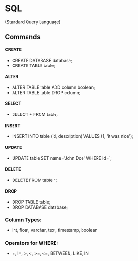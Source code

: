 # SQL
(Standard Query Language)
## Commands
#### CREATE
* CREATE DATABASE database;
* CREATE TABLE table;

#### ALTER
* ALTER TABLE table ADD column boolean;
* ALTER TABLE table DROP column;

#### SELECT
* SELECT * FROM table;

#### INSERT
* INSERT INTO table (id, description) VALUES (1, 'it was nice');

#### UPDATE
* UPDATE table SET name='John Doe' WHERE id=1;

#### DELETE
* DELETE FROM table \*;

#### DROP
* DROP TABLE table;
* DROP DATABASE database;

### Column Types:
* int, float, varchar, text, timestamp, boolean

### Operators for WHERE:
* =, !=, >, <, >=, <=, BETWEEN, LIKE, IN
